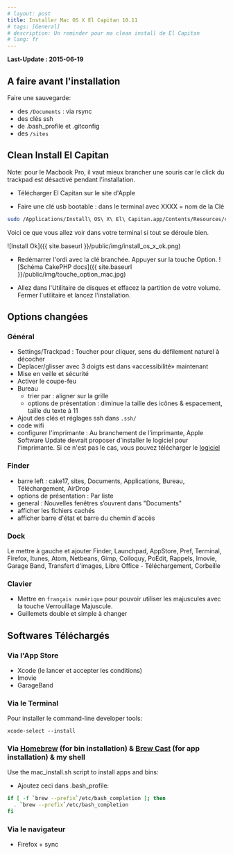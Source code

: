 ```yaml
---
# layout: post
title: Installer Mac OS X El Capitan 10.11
# tags: [General]
# description: Un reminder pour ma clean install de El Capitan
# lang: fr
---
```


**Last-Update : 2015-06-19**

## A faire avant l'installation

Faire une sauvegarde:

- des `/Documents` : via rsync
- des clés ssh
- de .bash_profile et .gitconfig
- des `/sites`

## Clean Install El Capitan

Note: pour le Macbook Pro, il vaut mieux brancher une souris car le click du trackpad est désactivé pendant l'installation.

- Télécharger El Capitan sur le site d'Apple

- Faire une clé usb bootable : dans le terminal avec XXXX = nom de la Clé

```bash
sudo /Applications/Install\ OS\ X\ El\ Capitan.app/Contents/Resources/createinstallmedia `--`volume /Volumes/XXXX `--`applicationpath /Applications/Install\ OS\ X\ El\ Capitan.app `--`nointeraction
```

Voici ce que vous allez voir dans votre terminal si tout se déroule bien.

![Install Ok]({{ site.baseurl }}/public/img/install_os_x_ok.png)

- Redémarrer l'ordi avec la clé branchée. Appuyer sur la touche Option.
  ![Schéma CakePHP docs]({{ site.baseurl }}/public/img/touche_option_mac.jpg)

- Allez dans l'Utilitaire de disques et effacez la partition de votre volume. Fermer l'utilitaire et lancez l'installation.


## Options changées

### Général

- Settings/Trackpad : Toucher pour cliquer, sens du défilement naturel à décocher
- Deplacer/glisser avec 3 doigts est dans «accessibilité» maintenant
- Mise en veille et sécurité
- Activer le coupe-feu
- Bureau
    - trier par : aligner sur la grille
    - options de présentation : diminue la taille des icônes & espacement, taille du texte à 11
- Ajout des clés et réglages ssh dans `.ssh/`
- code wifi
- configurer l'imprimante : Au branchement de l'imprimante, Apple Software Update devrait proposer d'installer le logiciel pour l'imprimante. Si ce n'est pas le cas, vous pouvez télécharger le [logiciel](https://support.apple.com/kb/DL907?locale=fr_FR)

### Finder

- barre left : cake17, sites, Documents, Applications, Bureau, Téléchargement, AirDrop
- options de présentation : Par liste
- general : Nouvelles fenêtres s’ouvrent dans "Documents"
- afficher les fichiers cachés
- afficher barre d'état et barre du chemin d'accès

### Dock

Le mettre à gauche et ajouter Finder, Launchpad, AppStore, Pref, Terminal, Firefox, Itunes, Atom, Netbeans, Gimp, Colloquy, PoEdit, Rappels, Imovie, Garage Band, Transfert d'images, Libre Office - Téléchargement, Corbeille

### Clavier

- Mettre en `français numérique` pour pouvoir utiliser les majuscules avec la touche Verrouillage Majuscule.
- Guillemets double et simple à changer


## Softwares Téléchargés

### Via l'App Store

- Xcode (le lancer et accepter les conditions)
- Imovie
- GarageBand

### Via le Terminal

Pour installer le command-line developer tools:

    xcode-select --install

### Via [Homebrew](http://brew.sh) (for bin installation) & [Brew Cast](http://caskroom.io) (for app installation) & my shell

Use the mac_install.sh script to install apps and bins:

- Ajoutez ceci dans .bash_profile:

```bash
if [ -f `brew --prefix`/etc/bash_completion ]; then
  . `brew --prefix`/etc/bash_completion
fi
```


### Via le navigateur

- Firefox + sync
